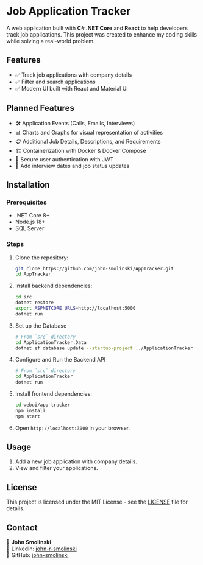 # Job Application Tracker

A web application built with **C# .NET Core** and **React** to help developers track job applications. This project was created to enhance my coding skills while solving a real-world problem.

## Features
- ✅ Track job applications with company details
- ✅ Filter and search applications
- ✅ Modern UI built with React and Material UI

## Planned Features
- 🛠 Application Events (Calls, Emails, Interviews)
- 📊 Charts and Graphs for visual representation of activities
- 📋 Additional Job Details, Descriptions, and Requirements
- 🏗 Containerization with Docker & Docker Compose
- 🔐 Secure user authentication with JWT
- 📅 Add interview dates and job status updates

## Installation

### Prerequisites
- .NET Core 8+
- Node.js 18+
- SQL Server 

### Steps
1. Clone the repository:
   ```sh
   git clone https://github.com/john-smolinski/AppTracker.git
   cd AppTracker
   ```
2. Install backend dependencies:
   ```sh
   cd src
   dotnet restore
   export ASPNETCORE_URLS=http://localhost:5000
   dotnet run
   ```
3. Set up the Database  
   ```sh
   # From `src` directory  
   cd ApplicationTracker.Data  
   dotnet ef database update --startup-project ../ApplicationTracker  
   ```

4. Configure and Run the Backend API  
   ```sh
   # From `src` directory  
   cd ApplicationTracker  
   dotnet run  
   ```
   
5. Install frontend dependencies:
   ```sh
   cd webui/app-tracker
   npm install
   npm start
   ```
6. Open `http://localhost:3000` in your browser.

## Usage
1. Add a new job application with company details.
2. View and filter your applications.


## License
This project is licensed under the MIT License - see the [LICENSE](LICENSE) file for details.

## Contact
👤 **John Smolinski**   
🔗 LinkedIn: [john-r-smolinski](https://linkedin.com/in/john-r-smolinski)  
📂 GitHub: [john-smolinski](https://github.com/john-smolinski)

